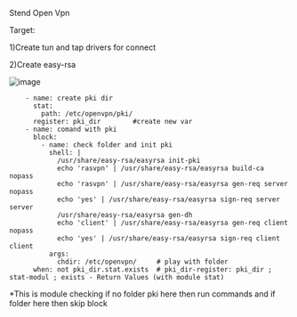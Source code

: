 Stend Open Vpn

Target: 

1)Create tun and tap drivers for connect

2)Create easy-rsa

![image](https://github.com/tulamelkii/otus/assets/130311206/5b531897-3b39-4acc-bb30-77e34cad2ca7)



        - name: create pki dir 
          stat:                     
            path: /etc/openvpn/pki/
          register: pki_dir        #create new var
        - name: comand with pki
          block:
            - name: check folder and init pki
              shell: |
                /usr/share/easy-rsa/easyrsa init-pki
                echo 'rasvpn' | /usr/share/easy-rsa/easyrsa build-ca nopass
                echo 'rasvpn' | /usr/share/easy-rsa/easyrsa gen-req server nopass
                echo 'yes' | /usr/share/easy-rsa/easyrsa sign-req server server
                /usr/share/easy-rsa/easyrsa gen-dh
                echo 'client' | /usr/share/easy-rsa/easyrsa gen-req client nopass
                echo 'yes' | /usr/share/easy-rsa/easyrsa sign-req client client
              args:
                chdir: /etc/openvpn/     # play with folder
          when: not pki_dir.stat.exists  # pki_dir-register: pki_dir ; stat-modul ; exists - Return Values (with module stat)

    
*This is module checking if no folder pki here then run commands and if folder here then skip block
 
